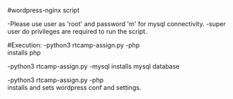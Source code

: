 #wordpress-nginx script

-Please use user as 'root' and password 'm' for mysql connectivity.
-super user do privileges are required to run the script.

#Execution:
-python3 rtcamp-assign.py -php       
 installs php

-python3 rtcamp-assign.py -mysql
 installs mysql database
 
-python3 rtcamp-assign.py -php        
 installs and sets wordpress conf and settings.
 
 
